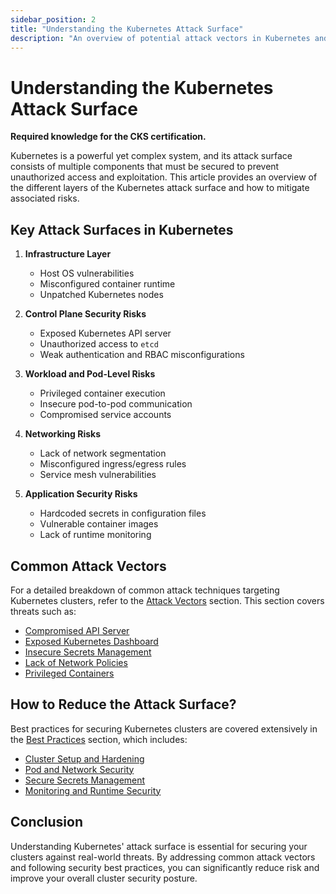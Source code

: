 ```yaml
---
sidebar_position: 2
title: "Understanding the Kubernetes Attack Surface"
description: "An overview of potential attack vectors in Kubernetes and strategies to mitigate security risks."
---
```


# Understanding the Kubernetes Attack Surface

**Required knowledge for the CKS certification.**

Kubernetes is a powerful yet complex system, and its attack surface consists of multiple components that must be secured to prevent unauthorized access and exploitation. This article provides an overview of the different layers of the Kubernetes attack surface and how to mitigate associated risks.

## **Key Attack Surfaces in Kubernetes**

1. **Infrastructure Layer**

   - Host OS vulnerabilities
   - Misconfigured container runtime
   - Unpatched Kubernetes nodes

2. **Control Plane Security Risks**

   - Exposed Kubernetes API server
   - Unauthorized access to `etcd`
   - Weak authentication and RBAC misconfigurations

3. **Workload and Pod-Level Risks**

   - Privileged container execution
   - Insecure pod-to-pod communication
   - Compromised service accounts

4. **Networking Risks**

   - Lack of network segmentation
   - Misconfigured ingress/egress rules
   - Service mesh vulnerabilities

5. **Application Security Risks**
   - Hardcoded secrets in configuration files
   - Vulnerable container images
   - Lack of runtime monitoring

## **Common Attack Vectors**

For a detailed breakdown of common attack techniques targeting Kubernetes clusters, refer to the [Attack Vectors](/docs/attack_vectors/intro) section. This section covers threats such as:

- [Compromised API Server](/docs/attack_vectors/compromised_api_server)
- [Exposed Kubernetes Dashboard](/docs/attack_vectors/exposed_dashboard)
- [Insecure Secrets Management](/docs/attack_vectors/insecure_secrets_management)
- [Lack of Network Policies](/docs/attack_vectors/lack_of_network_policies)
- [Privileged Containers](/docs/attack_vectors/privileged_containers)

## **How to Reduce the Attack Surface?**

Best practices for securing Kubernetes clusters are covered extensively in the [Best Practices](/docs/best_practices/intro) section, which includes:

- [Cluster Setup and Hardening](/docs/best_practices/cluster_setup_and_hardening/intro)
- [Pod and Network Security](/docs/best_practices/cluster_setup_and_hardening/network_security/network_policies)
- [Secure Secrets Management](/docs/best_practices/cluster_setup_and_hardening/secrets_management)
- [Monitoring and Runtime Security](/docs/best_practices/monitoring_logging_and_runtime_security/intro)

## **Conclusion**

Understanding Kubernetes' attack surface is essential for securing your clusters against real-world threats. By addressing common attack vectors and following security best practices, you can significantly reduce risk and improve your overall cluster security posture.
